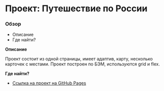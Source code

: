 # Проект: Путешествие по России

### Обзор

* Описание
* Где найти?

**Описание**

Проект состоит из одной страницы, имеет адаптив, карту, несколько карточек с местами.
Проект построен по БЭМ, используются grid и flex.

**Где найти?**

* [Ссылка на проект на GitHub Pages](https://kirill-kalyuga-spb.github.io/russian-travel/)